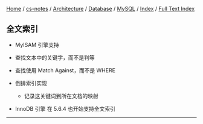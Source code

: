 [Home](https://mengxianbin.github.io) /
[cs-notes](https://mengxianbin.github.io/cs-notes/site) /
[Architecture](https://mengxianbin.github.io/cs-notes/site/Architecture) /
[Database](https://mengxianbin.github.io/cs-notes/site/Architecture/Database) /
[MySQL](https://mengxianbin.github.io/cs-notes/site/Architecture/Database/MySQL) /
[Index](https://mengxianbin.github.io/cs-notes/site/Architecture/Database/MySQL/Index) /
[Full Text Index](https://mengxianbin.github.io/cs-notes/site/Architecture/Database/MySQL/Index/Full%20Text%20Index)

## 全文索引

* MyISAM 引擎支持
* 查找文本中的关键字，而不是判等
* 查找使用 Match Against，而不是 WHERE
* 倒排索引实现
    * 记录这关键词到所在文档的映射

* InnoDB 引擎 在 5.6.4 也开始支持全文索引

---

